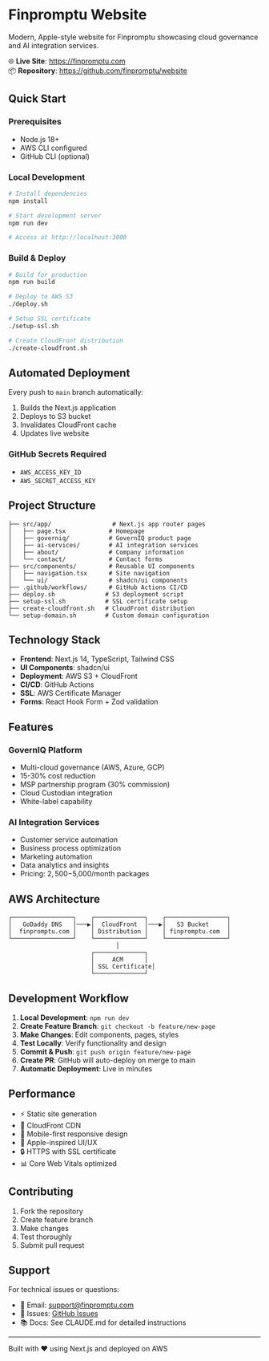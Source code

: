 # Finpromptu Website

Modern, Apple-style website for Finpromptu showcasing cloud governance and AI integration services.

🌐 **Live Site**: https://finpromptu.com  
📦 **Repository**: https://github.com/finpromptu/website

## Quick Start

### Prerequisites
- Node.js 18+
- AWS CLI configured
- GitHub CLI (optional)

### Local Development
```bash
# Install dependencies
npm install

# Start development server
npm run dev

# Access at http://localhost:3000
```

### Build & Deploy
```bash
# Build for production
npm run build

# Deploy to AWS S3
./deploy.sh

# Setup SSL certificate
./setup-ssl.sh

# Create CloudFront distribution
./create-cloudfront.sh
```

## Automated Deployment

Every push to `main` branch automatically:
1. Builds the Next.js application
2. Deploys to S3 bucket
3. Invalidates CloudFront cache
4. Updates live website

### GitHub Secrets Required
- `AWS_ACCESS_KEY_ID`
- `AWS_SECRET_ACCESS_KEY`

## Project Structure

```
├── src/app/                 # Next.js app router pages
│   ├── page.tsx            # Homepage
│   ├── governiq/           # GovernIQ product page
│   ├── ai-services/        # AI integration services
│   ├── about/              # Company information
│   └── contact/            # Contact forms
├── src/components/         # Reusable UI components
│   ├── navigation.tsx      # Site navigation
│   └── ui/                 # shadcn/ui components
├── .github/workflows/      # GitHub Actions CI/CD
├── deploy.sh              # S3 deployment script
├── setup-ssl.sh           # SSL certificate setup
├── create-cloudfront.sh   # CloudFront distribution
└── setup-domain.sh        # Custom domain configuration
```

## Technology Stack

- **Frontend**: Next.js 14, TypeScript, Tailwind CSS
- **UI Components**: shadcn/ui
- **Deployment**: AWS S3 + CloudFront
- **CI/CD**: GitHub Actions
- **SSL**: AWS Certificate Manager
- **Forms**: React Hook Form + Zod validation

## Features

### GovernIQ Platform
- Multi-cloud governance (AWS, Azure, GCP)
- 15-30% cost reduction
- MSP partnership program (30% commission)
- Cloud Custodian integration
- White-label capability

### AI Integration Services
- Customer service automation
- Business process optimization
- Marketing automation
- Data analytics and insights
- Pricing: $2,500-$5,000/month packages

## AWS Architecture

```
┌─────────────────┐    ┌──────────────┐    ┌─────────────────┐
│   GoDaddy DNS   │───▶│  CloudFront  │───▶│   S3 Bucket     │
│  finpromptu.com │    │ Distribution │    │ finpromptu.com  │
└─────────────────┘    └──────────────┘    └─────────────────┘
                              │
                       ┌──────────────┐
                       │     ACM      │
                       │ SSL Certificate│
                       └──────────────┘
```

## Development Workflow

1. **Local Development**: `npm run dev`
2. **Create Feature Branch**: `git checkout -b feature/new-page`
3. **Make Changes**: Edit components, pages, styles
4. **Test Locally**: Verify functionality and design
5. **Commit & Push**: `git push origin feature/new-page`
6. **Create PR**: GitHub will auto-deploy on merge to main
7. **Automatic Deployment**: Live in minutes

## Performance

- ⚡ Static site generation
- 🚀 CloudFront CDN
- 📱 Mobile-first responsive design
- 🎨 Apple-inspired UI/UX
- 🔒 HTTPS with SSL certificate
- 📊 Core Web Vitals optimized

## Contributing

1. Fork the repository
2. Create feature branch
3. Make changes
4. Test thoroughly
5. Submit pull request

## Support

For technical issues or questions:
- 📧 Email: support@finpromptu.com
- 🐛 Issues: [GitHub Issues](https://github.com/finpromptu/website/issues)
- 📚 Docs: See CLAUDE.md for detailed instructions

---

Built with ❤️ using Next.js and deployed on AWS<!-- Last updated: Sat Jun 28 13:27:06 CDT 2025 -->
